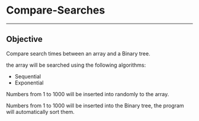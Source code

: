 # Compare-Searches
***
## Objective
Compare search times between an array and a Binary tree.

the array will be searched using the following algorithms:
* Sequential
* Exponential

Numbers from 1 to 1000 will be inserted into randomly to the array.

Numbers from 1 to 1000 will be inserted into the Binary tree, the program will automatically sort them.

